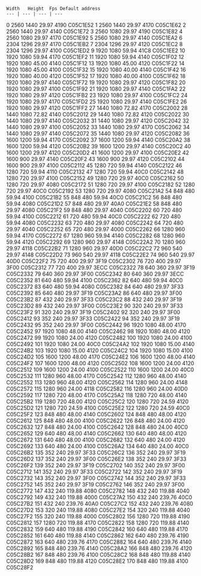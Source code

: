 	Width	Height	Fps	Default address
	--- | --- | --- | --- 
	
0	2560	1440	29.97	4190	C05C1E52
1	2560	1440	29.97	4170	C05C1E62
2	2560	1440	29.97	4140	C05C1E72
3	2560	1080	29.97	4190	C05C1E82
4	2560	1080	29.97	4170	C05C1E92
5	2560	1080	29.97	4140	C05C1EA2
6	2304	1296	29.97	4170	C05C1EB2
7	2304	1296	29.97	4120	C05C1EC2
8	2304	1296	29.97	4100	C05C1ED2
9	1920	1080	59.94	41C8	C05C1EE2
10	1920	1080	59.94	4170	C05C1EF2
11	1920	1080	59.94	4140	C05C1F02
12	1920	1080	45.00	4140	C05C1F12
13	1920	1080	45.00	4120	C05C1F22
14	1920	1080	45.00	4100	C05C1F32
15	1920	1080	40.00	4140	C05C1F42
16	1920	1080	40.00	4120	C05C1F52
17	1920	1080	40.00	4100	C05C1F62
18	1920	1080	29.97	4140	C05C1F72
19	1920	1080	29.97	4120	C05C1F82
20	1920	1080	29.97	4100	C05C1F92
21	1920	1080	29.97	4140	C05C1FA2
22	1920	1080	29.97	4120	C05C1FB2
23	1920	1080	29.97	4100	C05C1FC2
24	1920	1080	29.97	4170	C05C1FD2
25	1920	1080	29.97	4140	C05C1FE2
26	1920	1080	29.97	4120	C05C1FF2
27	1440	1080	72.82	4170	C05C2002
28	1440	1080	72.82	4140	C05C2012
29	1440	1080	72.82	4120	C05C2022
30	1440	1080	29.97	4140	C05C2032
31	1440	1080	29.97	4120	C05C2042
32	1440	1080	29.97	4100	C05C2052
33	1440	1080	29.97	4170	C05C2062
34	1440	1080	29.97	4140	C05C2072
35	1440	1080	29.97	4120	C05C2082
36	1600	1200	59.94	4170	C05C2092
37	1600	1200	59.94	4140	C05C20A2
38	1600	1200	59.94	4120	C05C20B2
39	1600	1200	29.97	4140	C05C20C2
40	1600	1200	29.97	4120	C05C20D2
41	1600	1200	29.97	4100	C05C20E2
42	1600	900	29.97	4140	C05C20F2
43	1600	900	29.97	4120	C05C2102
44	1600	900	29.97	4100	C05C2112
45	1280	720	59.94	4140	C05C2122
46	1280	720	59.94	4110	C05C2132
47	1280	720	59.94	40C0	C05C2142
48	1280	720	29.97	4100	C05C2152
49	1280	720	29.97	40C0	C05C2162
50	1280	720	29.97	4080	C05C2172
51	1280	720	29.97	4100	C05C2182
52	1280	720	29.97	40C0	C05C2192
53	1280	720	29.97	4080	C05C21A2
54	848	480	59.94	4100	C05C21B2
55	848	480	59.94	40C0	C05C21C2
56	848	480	59.94	4080	C05C21D2
57	848	480	29.97	40A0	C05C21E2
58	848	480	29.97	4080	C05C21F2
59	848	480	29.97	4040	C05C2202
60	720	480	59.94	4100	C05C2212
61	720	480	59.94	40C0	C05C2222
62	720	480	59.94	4080	C05C2232
63	720	480	29.97	4080	C05C2242
64	720	480	29.97	4040	C05C2252
65	720	480	29.97	4000	C05C2262
66	1280	960	59.94	4170	C05C2272
67	1280	960	59.94	4140	C05C2282
68	1280	960	59.94	4120	C05C2292
69	1280	960	29.97	4148	C05C22A2
70	1280	960	29.97	4118	C05C22B2
71	1280	960	29.97	40D0	C05C22C2
72	960	540	29.97	4148	C05C22D2
73	960	540	29.97	4118	C05C22E2
74	960	540	29.97	40D0	C05C22F2
75	720	400	29.97	3F19	C05C2302
76	720	400	29.97	3F00	C05C2312
77	720	400	29.97	3ECC	C05C2322
78	640	360	29.97	3F19	C05C2332
79	640	360	29.97	3F00	C05C2342
80	640	360	29.97	3ECC	C05C2352
81	640	480	59.94	4100	C05C2362
82	640	480	59.94	40C0	C05C2372
83	640	480	59.94	4080	C05C2382
84	640	480	29.97	3F33	C05C2392
85	640	480	29.97	3F19	C05C23A2
86	640	480	29.97	3F00	C05C23B2
87	432	240	29.97	3F33	C05C23C2
88	432	240	29.97	3F19	C05C23D2
89	432	240	29.97	3F00	C05C23E2
90	320	240	29.97	3F33	C05C23F2
91	320	240	29.97	3F19	C05C2402
92	320	240	29.97	3F00	C05C2412
93	352	240	29.97	3F33	C05C2422
94	352	240	29.97	3F19	C05C2432
95	352	240	29.97	3F00	C05C2442
96	1920	1080	48.00	4170	C05C2452
97	1920	1080	48.00	4140	C05C2462
98	1920	1080	48.00	4120	C05C2472
99	1920	1080	24.00	4120	C05C2482
100	1920	1080	24.00	4100	C05C2492
101	1920	1080	24.00	40C0	C05C24A2
102	1920	1080	15.00	4140	C05C24B2
103	1920	1080	15.00	4120	C05C24C2
104	1920	1080	15.00	4100	C05C24D2
105	1600	1200	48.00	4170	C05C24E2
106	1600	1200	48.00	4140	C05C24F2
107	1600	1200	48.00	4120	C05C2502
108	1600	1200	24.00	4120	C05C2512
109	1600	1200	24.00	4100	C05C2522
110	1600	1200	24.00	40C0	C05C2532
111	1280	960	48.00	4170	C05C2542
112	1280	960	48.00	4140	C05C2552
113	1280	960	48.00	4120	C05C2562
114	1280	960	24.00	4148	C05C2572
115	1280	960	24.00	4118	C05C2582
116	1280	960	24.00	40D0	C05C2592
117	1280	720	48.00	4170	C05C25A2
118	1280	720	48.00	4140	C05C25B2
119	1280	720	48.00	4120	C05C25C2
120	1280	720	24.59	4120	C05C25D2
121	1280	720	24.59	4100	C05C25E2
122	1280	720	24.59	40C0	C05C25F2
123	848	480	48.00	4140	C05C2602
124	848	480	48.00	4120	C05C2612
125	848	480	48.00	4100	C05C2622
126	848	480	24.00	4120	C05C2632
127	848	480	24.00	4100	C05C2642
128	848	480	24.00	40C0	C05C2652
129	640	480	48.00	4140	C05C2662
130	640	480	48.00	4120	C05C2672
131	640	480	48.00	4100	C05C2682
132	640	480	24.00	4120	C05C2692
133	640	480	24.00	4100	C05C26A2
134	640	480	24.00	40C0	C05C26B2
135	352	240	29.97	3F33	C05C26C2
136	352	240	29.97	3F19	C05C26D2
137	352	240	29.97	3F00	C05C26E2
138	352	240	29.97	3F33	C05C26F2
139	352	240	29.97	3F19	C05C2702
140	352	240	29.97	3F00	C05C2712
141	352	240	29.97	3F33	C05C2722
142	352	240	29.97	3F19	C05C2732
143	352	240	29.97	3F00	C05C2742
144	352	240	29.97	3F33	C05C2752
145	352	240	29.97	3F19	C05C2762
146	352	240	29.97	3F00	C05C2772
147	432	240	119.88	4080	C05C2782
148	432	240	119.88	4040	C05C2792
149	432	240	119.88	4000	C05C27A2
150	432	240	239.76	40C0	C05C27B2
151	432	240	239.76	40A0	C05C27C2
152	432	240	239.76	4080	C05C27D2
153	320	240	119.88	4080	C05C27E2
154	320	240	119.88	4040	C05C27F2
155	320	240	119.88	4000	C05C2802
156	1280	720	119.88	4190	C05C2812
157	1280	720	119.88	4170	C05C2822
158	1280	720	119.88	4140	C05C2832
159	640	480	119.88	4190	C05C2842
160	640	480	119.88	4170	C05C2852
161	640	480	119.88	4140	C05C2862
162	640	480	239.76	4190	C05C2872
163	640	480	239.76	4170	C05C2882
164	640	480	239.76	4140	C05C2892
165	848	480	239.76	4140	C05C28A2
166	848	480	239.76	4120	C05C28B2
167	848	480	239.76	4100	C05C28C2
168	848	480	119.88	4140	C05C28D2
169	848	480	119.88	4120	C05C28E2
170	848	480	119.88	4100	C05C28F2